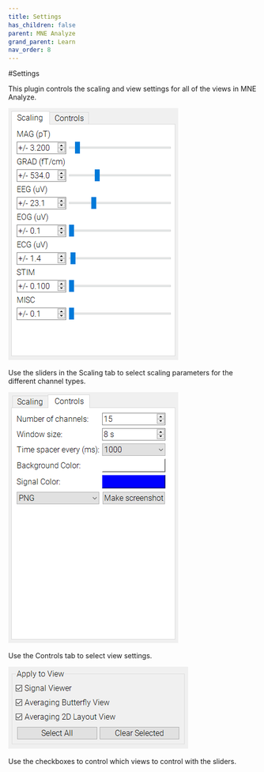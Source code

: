 ```yaml
---
title: Settings
has_children: false
parent: MNE Analyze
grand_parent: Learn
nav_order: 8
---
```

#Settings

This plugin controls the scaling and view settings for all of the views in MNE Analyze.

![](../../images/analyze/mne_an_scaling1.png)

Use the sliders in the Scaling tab to select scaling parameters for the different channel types.

![](../../images/analyze/mne_an_scaling3.png)

Use the Controls tab to select view settings.

![](../../images/analyze/mne_an_scaling2.png)

Use the checkboxes to control which views to control with the sliders.
